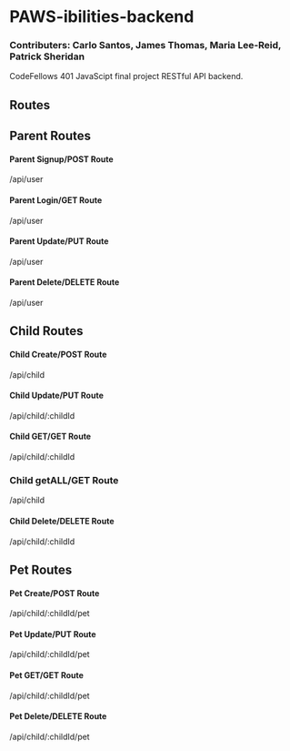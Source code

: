 # PAWS-ibilities-backend

### Contributers: Carlo Santos, James Thomas, Maria Lee-Reid, Patrick Sheridan

CodeFellows 401 JavaScipt final project RESTful API backend.

## Routes

## Parent Routes
#### Parent Signup/POST Route
/api/user
#### Parent Login/GET Route
/api/user
#### Parent Update/PUT Route
/api/user
#### Parent Delete/DELETE Route
/api/user



## Child Routes
#### Child Create/POST Route
/api/child
#### Child Update/PUT Route
/api/child/:childId
#### Child GET/GET Route
/api/child/:childId
### Child getALL/GET Route
/api/child
#### Child Delete/DELETE Route
/api/child/:childId

## Pet Routes
#### Pet Create/POST Route
/api/child/:childId/pet
#### Pet Update/PUT Route
/api/child/:childId/pet
#### Pet GET/GET Route
/api/child/:childId/pet
#### Pet Delete/DELETE Route
/api/child/:childId/pet

